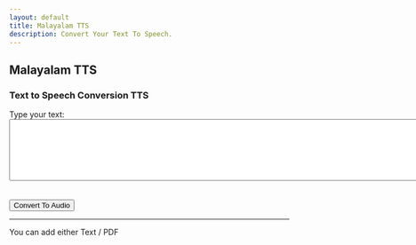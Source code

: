 ```yaml
---
layout: default
title: Malayalam TTS
description: Convert Your Text To Speech.
---
```


<link rel="stylesheet" href="styles.css">

<h2 class="centered-text" style="font-weight: bold;">Malayalam TTS</h2>

<h3>Text to Speech Conversion TTS</h3>

<form action="process-text" method="post">
  <label for="text-input">Type your text:</label>
  <textarea id="text-input" name="user-text" rows="7" cols="90"></textarea>
  <br><br><br>
  <button type="button" id="convertButton" class="btn btn-custom">Convert To Audio</button>
</form>

<hr class="centered-line">

<p class="centered-text">You can add either Text / PDF</p>

<!-- Include your JavaScript code here -->
<script>
  document.addEventListener('DOMContentLoaded', () => {
    const convertButton = document.querySelector('.btn-custom');
    const userInput = document.getElementById('text-input');
    const audioElement = document.getElementById('audioElement');

    convertButton.addEventListener('click', async () => {
      try {
        const text = userInput.value;
        
        // Load the model (replace the URL with the actual model URL)
        const model = await tf.loadLayersModel("https://github.com/YusraMoidutty/tts.github.io/releases/download/v1.0/model_weights.hdf5");

        // Process the text and generate audio (replace with your actual code)
        const audioData = await generateAudioFromText(model, text);

        // Set audio data as a playable source
        const audioUrl = URL.createObjectURL(new Blob([audioData], { type: 'audio/wav' }));
        audioElement.src = audioUrl;
        audioElement.play();
      } catch (error) {
        console.error('Error:', error);
      }
    });
  });
</script>


